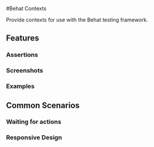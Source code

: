 #Behat Contexts

Provide contexts for use with the Behat testing
framework.

## Features

### Assertions

### Screenshots

### Examples

## Common Scenarios

### Waiting for actions

### Responsive Design
